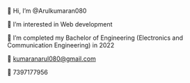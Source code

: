 👋 Hi, I’m @Arulkumaran080

👀 I’m interested in Web development

🌱 I’m completed my Bachelor of Engineering (Electronics and Communication Engineering) in 2022

📧 kumaranarul080@gmail.com

📱 7397177956
